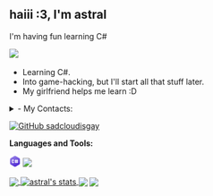 ## haiii :3, I'm astral

I'm having fun learning C#

<img src="https://discord.c99.nl/widget/theme-4/769224795727593523.png"/>

- Learning C#.
- Into game-hacking, but I'll start all that stuff later.
- My girlfriend helps me learn :D
<details>
  <summary> - My Contacts:</summary>
  <a href="[https://www.youtube.com/@KurxxedLover]">Youtube</a><br>
  <a href="[https://discord.com/users/769224795727593523]">Discord</a><br>
 
</details>

[![GitHub sadcloudisgay](https://img.shields.io/github/followers/sadcloudisgay?label=follow&style=social)](https://github.com/sadcloudisgay)

**Languages and Tools:**  

<code><img height="20" src="https://raw.githubusercontent.com/github/explore/80688e429a7d4ef2fca1e82350fe8e3517d3494d/topics/csharp/csharp.png"></code>
<code><img height="20" src="https://avatars.githubusercontent.com/u/59276?s=200&v=4"></code> 

<a href="https://github.com/sadcloudisgay">
  <img align="center" src="https://github-readme-stats.vercel.app/api/top-langs/?username=sadcloudisgay&theme=dark&hide_langs_below=1" />
</a>
<a href="https://github.com/sadcloudisgay">
 <img align="center" src="https://github-readme-stats.vercel.app/api?username=sadcloudisgay&show_icons=true&theme=dark&line_height=27" alt="astral's stats"/>
</a>

<img align="center" src="snake.svg" />

<a href="https://github.com/sadcloudisgay/Nmap-TCP-ICMP-pinger">
  <img align="center" src="https://github-readme-stats.vercel.app/api/pin/?username=sadcloudisgay&repo=https://github.com/sadcloudisgay/Nmap-TCP-ICMP-pinger&theme=dark" />
</a>

<div align="center">

</div>
